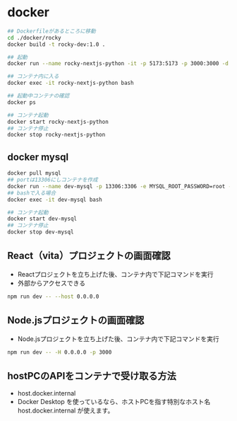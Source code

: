 # docker

```sh
## Dockerfileがあるところに移動
cd ./docker/rocky
docker build -t rocky-dev:1.0 .

## 起動
docker run --name rocky-nextjs-python -it -p 5173:5173 -p 3000:3000 -d rocky-dev:1.0

## コンテナ内に入る
docker exec -it rocky-nextjs-python bash

## 起動中コンテナの確認
docker ps

## コンテナ起動
docker start rocky-nextjs-python
## コンテナ停止
docker stop rocky-nextjs-python

```


## docker mysql

```sh
docker pull mysql
## portは13306にしコンテナを作成
docker run --name dev-mysql -p 13306:3306 -e MYSQL_ROOT_PASSWORD=root -d mysql
## bashで入る場合
docker exec -it dev-mysql bash

## コンテナ起動
docker start dev-mysql
## コンテナ停止
docker stop dev-mysql
```

## React（vita）プロジェクトの画面確認
- Reactプロジェクトを立ち上げた後、コンテナ内で下記コマンドを実行
- 外部からアクセスできる

```sh
npm run dev -- --host 0.0.0.0
```

## Node.jsプロジェクトの画面確認

- Node.jsプロジェクトを立ち上げた後、コンテナ内で下記コマンドを実行
```sh
npm run dev -- -H 0.0.0.0 -p 3000
```


## hostPCのAPIをコンテナで受け取る方法

- host.docker.internal
- Docker Desktop を使っているなら、ホストPCを指す特別なホスト名 host.docker.internal が使えます。

